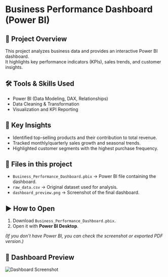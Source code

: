 # Business Performance Dashboard (Power BI)

## 📌 Project Overview
This project analyzes business data and provides an interactive Power BI dashboard.  
It highlights key performance indicators (KPIs), sales trends, and customer insights.

## 🛠 Tools & Skills Used
- Power BI (Data Modeling, DAX, Relationships)
- Data Cleaning & Transformation
- Visualization and KPI Reporting

## 🔑 Key Insights
- Identified top-selling products and their contribution to total revenue.
- Tracked monthly/quarterly sales growth and seasonal trends.
- Highlighted customer segments with the highest purchase frequency.

## 📂 Files in this project
- `Business_Performance_Dashboard.pbix` → Power BI file containing the dashboard.  
- `raw_data.csv` → Original dataset used for analysis.  
- `dashboard_preview.png` → Screenshot of the final dashboard.

## ▶️ How to Open
1. Download `Business_Performance_Dashboard.pbix`.  
2. Open it with **Power BI Desktop**.  

*(If you don’t have Power BI, you can check the screenshot or exported PDF version.)*

## 📸 Dashboard Preview
![Dashboard Screenshot](dashboard_preview.png)
